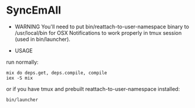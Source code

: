 SyncEmAll
=========

* WARNING
You'll need to put bin/reattach-to-user-namespace binary to /usr/local/bin for OSX Notifications to work properly in tmux session (used in bin/launcher).

* USAGE

run normally:

```
mix do deps.get, deps.compile, compile
iex -S mix
```

or if you have tmux and prebuilt reattach-to-user-namespace installed:

```
bin/launcher
```

